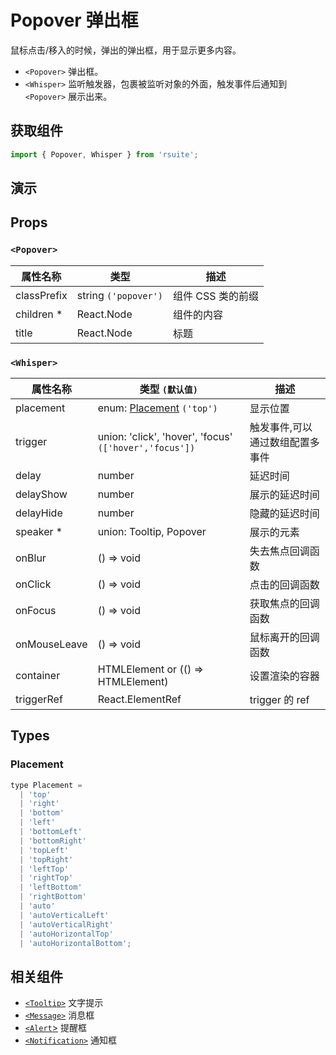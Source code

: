 # Popover 弹出框

鼠标点击/移入的时候，弹出的弹出框，用于显示更多内容。

* `<Popover>` 弹出框。
* `<Whisper>` 监听触发器，包裹被监听对象的外面，触发事件后通知到 `<Popover>` 展示出来。

## 获取组件

```js
import { Popover, Whisper } from 'rsuite';
```

## 演示

<!--{demo}-->

## Props

### `<Popover>`

| 属性名称    | 类型                 | 描述              |
| ----------- | -------------------- | ----------------- |
| classPrefix | string `('popover')` | 组件 CSS 类的前缀 |
| children \* | React.Node           | 组件的内容        |
| title       | React.Node           | 标题              |

### `<Whisper>`

| 属性名称     | 类型 `(默认值)`                                        | 描述                            |
| ------------ | ------------------------------------------------------ | ------------------------------- |
| placement    | enum: [Placement](#Placement) `('top')`                | 显示位置                        |
| trigger      | union: 'click', 'hover', 'focus' `(['hover','focus'])` | 触发事件,可以通过数组配置多事件 |
| delay        | number                                                 | 延迟时间                        |
| delayShow    | number                                                 | 展示的延迟时间                  |
| delayHide    | number                                                 | 隐藏的延迟时间                  |
| speaker \*   | union: Tooltip, Popover                                | 展示的元素                      |
| onBlur       | () => void                                             | 失去焦点回调函数                |
| onClick      | () => void                                             | 点击的回调函数                  |
| onFocus      | () => void                                             | 获取焦点的回调函数              |
| onMouseLeave | () => void                                             | 鼠标离开的回调函数              |
| container    | HTMLElement or (() => HTMLElement)                     | 设置渲染的容器                  |
| triggerRef   | React.ElementRef                                       | trigger 的 ref                  |

## Types

### Placement

```js
type Placement =
  | 'top'
  | 'right'
  | 'bottom'
  | 'left'
  | 'bottomLeft'
  | 'bottomRight'
  | 'topLeft'
  | 'topRight'
  | 'leftTop'
  | 'rightTop'
  | 'leftBottom'
  | 'rightBottom'
  | 'auto'
  | 'autoVerticalLeft'
  | 'autoVerticalRight'
  | 'autoHorizontalTop'
  | 'autoHorizontalBottom';
```

## 相关组件

* [`<Tooltip>`](./tooltip) 文字提示
* [`<Message>`](./message) 消息框
* [`<Alert`>](./alert) 提醒框
* [`<Notification>`](./notification) 通知框
